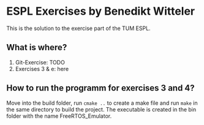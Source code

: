 # ESPL Exercises by Benedikt Witteler

This is the solution to the exercise part of the TUM ESPL.

## What is where?
1. Git-Exercise: TODO
2. Exercises 3 & e: here

## How to run the programm for exercises 3 and 4?
Move into the build folder, run `cmake ..` to create a make file and run `make` in the same directory to build the project. The executable is created in the bin folder with the name FreeRTOS_Emulator.  


